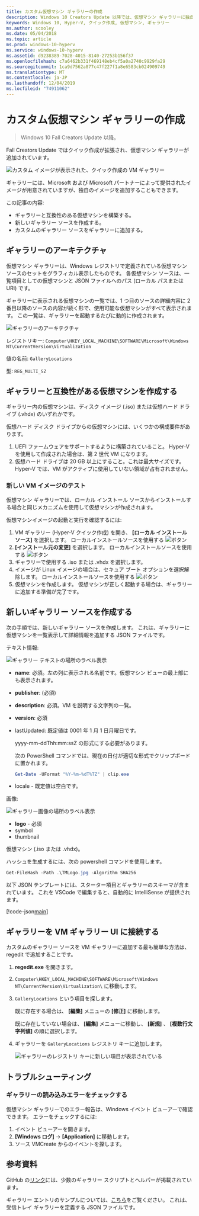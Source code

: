 ```yaml
---
title: カスタム仮想マシン ギャラリーの作成
description: Windows 10 Creators Update 以降では、仮想マシン ギャラリーに独自のエントリを構築できます。
keywords: Windows 10, Hyper-V, クイック作成, 仮想マシン, ギャラリー
ms.author: scooley
ms.date: 05/04/2018
ms.topic: article
ms.prod: windows-10-hyperv
ms.service: windows-10-hyperv
ms.assetid: d9238389-7028-4015-8140-27253b156f37
ms.openlocfilehash: c7a6462b331f469148eb4cf5a0a2740c9929fa29
ms.sourcegitcommit: 1ca9d7562a877c47f227f1a8e6583cb024909749
ms.translationtype: MT
ms.contentlocale: ja-JP
ms.lasthandoff: 12/04/2019
ms.locfileid: "74911062"
---
```

# <a name="create-a-custom-virtual-machine-gallery"></a>カスタム仮想マシン ギャラリーの作成

> Windows 10 Fall Creators Update 以降。

Fall Creators Update ではクイック作成が拡張され、仮想マシン ギャラリーが追加されています。

![カスタム イメージが表示された、クイック作成の VM ギャラリー](media/vmgallery.png)

ギャラリーには、Microsoft および Microsoft パートナーによって提供されたイメージが用意されていますが、独自のイメージを追加することもできます。

この記事の内容:

* ギャラリーと互換性のある仮想マシンを構築する。
* 新しいギャラリー ソースを作成する。
* カスタムのギャラリー ソースをギャラリーに追加する。

## <a name="gallery-architecture"></a>ギャラリーのアーキテクチャ

仮想マシン ギャラリーは、Windows レジストリで定義されている仮想マシン ソースのセットをグラフィカル表示したものです。  各仮想マシン ソースは、一覧項目としての仮想マシンと JSON ファイルへのパス (ローカル パスまたは URI) です。

ギャラリーに表示される仮想マシンの一覧では、1 つ目のソースの詳細内容に 2 番目以降のソースの内容が続く形で、使用可能な仮想マシンがすべて表示されます。  この一覧は、ギャラリーを起動するたびに動的に作成されます。

![ギャラリーのアーキテクチャ](media/vmgallery-architecture.png)

レジストリキー: `Computer\HKEY_LOCAL_MACHINE\SOFTWARE\Microsoft\Windows NT\CurrentVersion\Virtualization`

値の名前: `GalleryLocations`

型: `REG_MULTI_SZ`

## <a name="create-gallery-compatible-virtual-machines"></a>ギャラリーと互換性がある仮想マシンを作成する

ギャラリー内の仮想マシンは、ディスク イメージ (.iso) または仮想ハード ドライブ (.vhdx) のいずれかです。

仮想ハード ディスク ドライブからの仮想マシンには、いくつかの構成要件があります。

1. UEFI ファームウェアをサポートするように構築されていること。 Hyper-V を使用して作成された場合は、第 2 世代 VM になります。
1. 仮想ハード ドライブは 20 GB 以上にすること。これは最大サイズです。  Hyper-V では、VM がアクティブに使用していない領域が占有されません。

### <a name="testing-a-new-vm-image"></a>新しい VM イメージのテスト

仮想マシン ギャラリーでは、ローカル インストール ソースからインストールする場合と同じメカニズムを使用して仮想マシンが作成されます。

仮想マシンイメージの起動と実行を確認するには:

1. VM ギャラリー (Hyper-V クイック作成) を開き、 **[ローカル インストール ソース]** を選択します。
  ローカルインストールソースを使用する ![ボタン](media/use-local-source.png)
1. **[インストール元の変更]** を選択します。
  ローカルインストールソースを使用する ![ボタン](media/change-source.png)
1. ギャラリーで使用する .iso または .vhdx を選択します。
1. イメージが Linux イメージの場合は、セキュア ブート オプションを選択解除します。
  ローカルインストールソースを使用する ![ボタン](media/toggle-secure-boot.png)
1. 仮想マシンを作成します。  仮想マシンが正しく起動する場合は、ギャラリーに追加する準備が完了です。

## <a name="build-a-new-gallery-source"></a>新しいギャラリー ソースを作成する

次の手順では、新しいギャラリー ソースを作成します。  これは、ギャラリーに仮想マシンを一覧表示して詳細情報を追加する JSON ファイルです。

テキスト情報:

![ギャラリー テキストの場所のラベル表示](media/gallery-text.png)

* **name**: 必須。左の列に表示される名前です。仮想マシン ビューの最上部にも表示されます。
* **publisher**: (必須)
* **description**: 必須。VM を説明する文字列の一覧。
* **version**: 必須
* lastUpdated: 既定値は 0001 年 1 月 1 日月曜日です。

  yyyy-mm-ddThh:mm:ssZ の形式にする必要があります。

  次の PowerShell コマンドでは、現在の日付が適切な形式でクリップボードに置かれます。

  ``` PowerShell
  Get-Date -UFormat "%Y-%m-%dT%TZ" | clip.exe
  ```

* locale - 既定値は空白です。

画像:

![ギャラリー画像の場所のラベル表示](media/gallery-pictures.png)

* **logo** - 必須
* symbol
* thumbnail

仮想マシン (.iso または .vhdx)。

ハッシュを生成するには、次の powershell コマンドを使用します。

  ``` PowerShell
  Get-FileHash -Path .\TMLogo.jpg -Algorithm SHA256
  ```

以下 JSON テンプレートには、スターター項目とギャラリーのスキーマが含まれています。  これを VSCode で編集すると、自動的に IntelliSense が提供されます。

[!code-json[main](../../../hyperv-tools/vmgallery/vm-gallery-template.json)]

## <a name="connect-your-gallery-to-the-vm-gallery-ui"></a>ギャラリーを VM ギャラリー UI に接続する

カスタムのギャラリー ソースを VM ギャラリーに追加する最も簡単な方法は、regedit で追加することです。

1. **regedit.exe** を開きます。
1. `Computer\HKEY_LOCAL_MACHINE\SOFTWARE\Microsoft\Windows NT\CurrentVersion\Virtualization\` に移動します。
1. `GalleryLocations` という項目を探します。

    既に存在する場合は、 **[編集]** メニューの **[修正]** に移動します。

    既に存在していない場合は、 **[編集]** メニューに移動し、 **[新規]** 、 **[複数行文字列値]** の順に選択します。

1. ギャラリーを `GalleryLocations` レジストリ キーに追加します。

    ![ギャラリーのレジストリ キーに新しい項目が表示されている](media/new-gallery-uri.png)

## <a name="troubleshooting"></a>トラブルシューティング

### <a name="check-for-errors-loading-gallery"></a>ギャラリーの読み込みエラーをチェックする

仮想マシン ギャラリーでのエラー報告は、Windows イベント ビューアーで確認できます。  エラーをチェックするには:

1. イベント ビューアーを開きます。
1. **[Windows ログ]**  ->  **[Application]** に移動します。
1. ソース VMCreate からのイベントを探します。

## <a name="resources"></a>参考資料

GitHub の[リンク](https://github.com/MicrosoftDocs/Virtualization-Documentation/tree/live/hyperv-tools/vmgallery)には、少数のギャラリー スクリプトとヘルパーが掲載されています。

ギャラリー エントリのサンプルについては、[こちら](https://go.microsoft.com/fwlink/?linkid=851584)をご覧ください。  これは、受信トレイ ギャラリーを定義する JSON ファイルです。
